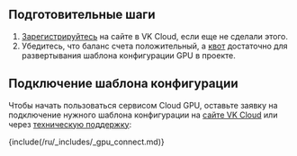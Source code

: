 ## Подготовительные шаги

1. [Зарегистрируйтесь](/ru/intro/start/account-registration) на сайте в VK Cloud, если еще не сделали этого.
1. Убедитесь, что баланс счета положительный, а [квот](/ru/tools-for-using-services/account/concepts/quotasandlimits) достаточно для развертывания шаблона конфигурации GPU в проекте.

## Подключение шаблона конфигурации

Чтобы начать пользоваться сервисом Cloud GPU, оставьте заявку на подключение нужного шаблона конфигурации на [сайте VK Cloud](https://cloud.vk.com/cloud-gpu) или через [техническую поддержку](/ru/contacts):

{include(/ru/_includes/_gpu_connect.md)}
